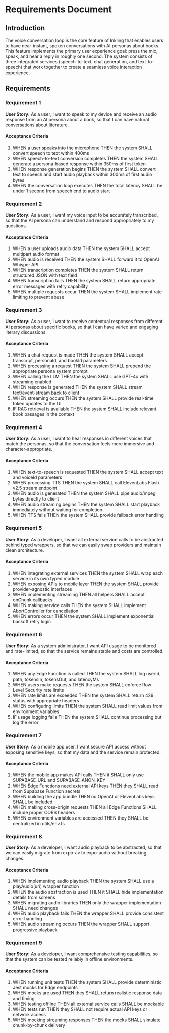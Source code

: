 # Requirements Document

## Introduction

The voice conversation loop is the core feature of Inkling that enables users to have near-instant, spoken conversations with AI personas about books. This feature implements the primary user experience goal: press the mic, speak, and hear a reply in roughly one second. The system consists of three integrated services (speech-to-text, chat generation, and text-to-speech) that work together to create a seamless voice interaction experience.

## Requirements

### Requirement 1

**User Story:** As a user, I want to speak to my device and receive an audio response from an AI persona about a book, so that I can have natural conversations about literature.

#### Acceptance Criteria

1. WHEN a user speaks into the microphone THEN the system SHALL convert speech to text within 400ms
2. WHEN speech-to-text conversion completes THEN the system SHALL generate a persona-based response within 350ms of first token
3. WHEN response generation begins THEN the system SHALL convert text to speech and start audio playback within 300ms of first audio bytes
4. WHEN the conversation loop executes THEN the total latency SHALL be under 1 second from speech end to audio start

### Requirement 2

**User Story:** As a user, I want my voice input to be accurately transcribed, so that the AI persona can understand and respond appropriately to my questions.

#### Acceptance Criteria

1. WHEN a user uploads audio data THEN the system SHALL accept multipart audio format
2. WHEN audio is received THEN the system SHALL forward it to OpenAI Whisper API
3. WHEN transcription completes THEN the system SHALL return structured JSON with text field
4. WHEN transcription fails THEN the system SHALL return appropriate error messages with retry capability
5. WHEN multiple requests occur THEN the system SHALL implement rate limiting to prevent abuse

### Requirement 3

**User Story:** As a user, I want to receive contextual responses from different AI personas about specific books, so that I can have varied and engaging literary discussions.

#### Acceptance Criteria

1. WHEN a chat request is made THEN the system SHALL accept transcript, personaId, and bookId parameters
2. WHEN processing a request THEN the system SHALL prepend the appropriate persona system prompt
3. WHEN calling the LLM THEN the system SHALL use GPT-4o with streaming enabled
4. WHEN response is generated THEN the system SHALL stream text/event-stream back to client
5. WHEN streaming occurs THEN the system SHALL provide real-time token updates to the UI
6. IF RAG retrieval is available THEN the system SHALL include relevant book passages in the context

### Requirement 4

**User Story:** As a user, I want to hear responses in different voices that match the personas, so that the conversation feels more immersive and character-appropriate.

#### Acceptance Criteria

1. WHEN text-to-speech is requested THEN the system SHALL accept text and voiceId parameters
2. WHEN processing TTS THEN the system SHALL call ElevenLabs Flash v2.5 stream endpoint
3. WHEN audio is generated THEN the system SHALL pipe audio/mpeg bytes directly to client
4. WHEN audio streaming begins THEN the system SHALL start playback immediately without waiting for completion
5. WHEN TTS fails THEN the system SHALL provide fallback error handling

### Requirement 5

**User Story:** As a developer, I want all external service calls to be abstracted behind typed wrappers, so that we can easily swap providers and maintain clean architecture.

#### Acceptance Criteria

1. WHEN integrating external services THEN the system SHALL wrap each service in its own typed module
2. WHEN exposing APIs to mobile layer THEN the system SHALL provide provider-agnostic interfaces
3. WHEN implementing streaming THEN all helpers SHALL accept onChunk callbacks
4. WHEN making service calls THEN the system SHALL implement AbortController for cancellation
5. WHEN errors occur THEN the system SHALL implement exponential backoff retry logic

### Requirement 6

**User Story:** As a system administrator, I want API usage to be monitored and rate-limited, so that the service remains stable and costs are controlled.

#### Acceptance Criteria

1. WHEN any Edge Function is called THEN the system SHALL log userId, path, tokensIn, tokensOut, and latencyMs
2. WHEN users make requests THEN the system SHALL enforce Row-Level Security rate limits
3. WHEN rate limits are exceeded THEN the system SHALL return 429 status with appropriate headers
4. WHEN configuring limits THEN the system SHALL read limit values from environment variables
5. IF usage logging fails THEN the system SHALL continue processing but log the error

### Requirement 7

**User Story:** As a mobile app user, I want secure API access without exposing sensitive keys, so that my data and the service remain protected.

#### Acceptance Criteria

1. WHEN the mobile app makes API calls THEN it SHALL only use SUPABASE_URL and SUPABASE_ANON_KEY
2. WHEN Edge Functions need external API keys THEN they SHALL read from Supabase Function secrets
3. WHEN building the app bundle THEN no OpenAI or ElevenLabs keys SHALL be included
4. WHEN making cross-origin requests THEN all Edge Functions SHALL include proper CORS headers
5. WHEN environment variables are accessed THEN they SHALL be centralized in utils/env.ts

### Requirement 8

**User Story:** As a developer, I want audio playback to be abstracted, so that we can easily migrate from expo-av to expo-audio without breaking changes.

#### Acceptance Criteria

1. WHEN implementing audio playback THEN the system SHALL use a playAudio(uri) wrapper function
2. WHEN the audio abstraction is used THEN it SHALL hide implementation details from screens
3. WHEN migrating audio libraries THEN only the wrapper implementation SHALL need changes
4. WHEN audio playback fails THEN the wrapper SHALL provide consistent error handling
5. WHEN audio streaming occurs THEN the wrapper SHALL support progressive playback

### Requirement 9

**User Story:** As a developer, I want comprehensive testing capabilities, so that the system can be tested reliably in offline environments.

#### Acceptance Criteria

1. WHEN running unit tests THEN the system SHALL provide deterministic Jest mocks for Edge endpoints
2. WHEN mocks are used THEN they SHALL return realistic response data and timing
3. WHEN testing offline THEN all external service calls SHALL be mockable
4. WHEN tests run THEN they SHALL not require actual API keys or network access
5. WHEN mocking streaming responses THEN the mocks SHALL simulate chunk-by-chunk delivery
